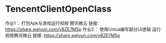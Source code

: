# TencentClientOpenClass

作业1： 打包Apk与游戏运行视频 腾讯微云 链接: https://share.weiyun.com/y8ZE7M5p
作业2： 使用Unlua编写部分UI逻辑 运行视频腾讯微云 链接: https://share.weiyun.com/y8ZE7M5p